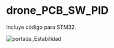 # drone_PCB_SW_PID

Incluye código para STM32. 

![portada_Estabilidad](https://github.com/ArduProject/drone_PCB_SW_PID/assets/46316984/92cad946-7a5f-4ff9-8664-f662ea6cc0c5)
